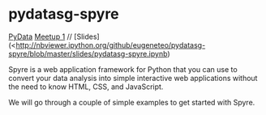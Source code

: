 # pydatasg-spyre

[PyData](https://www.facebook.com/groups/pydatasg/) [Meetup 1](https://www.facebook.com/events/994351117258134/) // [Slides](<http://nbviewer.ipython.org/github/eugeneteo/pydatasg-spyre/blob/master/slides/pydatasg-spyre.ipynb)

Spyre is a web application framework for Python that you can use to convert your data analysis into simple interactive web applications without the need to know HTML, CSS, and JavaScript.

We will go through a couple of simple examples to get started with Spyre.
